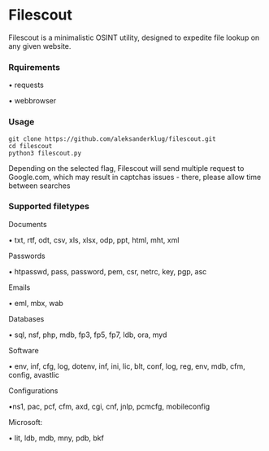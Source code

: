 # Filescout
Filescout is a minimalistic OSINT utility, designed to expedite file lookup on any given website.

### Rquirements

• requests

• webbrowser

### Usage
```
git clone https://github.com/aleksanderklug/filescout.git
cd filescout
python3 filescout.py
```
Depending on the selected flag, Filescout will send multiple request to Google.com, which may result in captchas issues - there, please allow time between searches

### Supported filetypes

Documents

• txt, rtf, odt, csv, xls, xlsx, odp, ppt, html, mht, xml

Passwords

• htpasswd, pass, password, pem, csr, netrc, key, pgp, asc

Emails 

• eml, mbx, wab

Databases

• sql, nsf, php, mdb, fp3, fp5, fp7, ldb, ora, myd

Software 

• env, inf, cfg, log, dotenv, inf, ini, lic, blt, conf, log, reg, env, mdb, cfm, config, avastlic

Configurations

•ns1, pac, pcf, cfm, axd, cgi, cnf, jnlp, pcmcfg, mobileconfig

Microsoft:

• lit, ldb, mdb, mny, pdb, bkf
